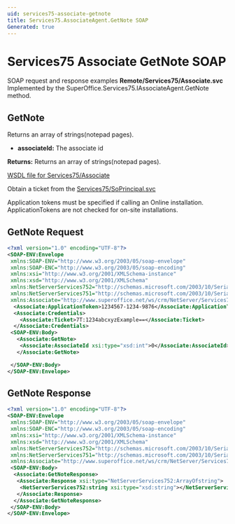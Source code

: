 ```yaml
---
uid: services75-associate-getnote
title: Services75.AssociateAgent.GetNote SOAP
Generated: true
---
```


# Services75 Associate GetNote SOAP

SOAP request and response examples **Remote/Services75/Associate.svc**
Implemented by the <see cref="M:SuperOffice.Services75.IAssociateAgent.GetNote">SuperOffice.Services75.IAssociateAgent.GetNote</see> method.

## GetNote

Returns an array of strings(notepad pages).

* **associateId:** The associate id

**Returns:** Returns an array of strings(notepad pages).


[WSDL file for Services75/Associate](../Services75-Associate.md)

Obtain a ticket from the [Services75/SoPrincipal.svc](../SoPrincipal/SoPrincipal.md)

Application tokens must be specified if calling an Online installation. ApplicationTokens are not checked for on-site installations.

## GetNote Request

```xml
<?xml version="1.0" encoding="UTF-8"?>
<SOAP-ENV:Envelope
 xmlns:SOAP-ENV="http://www.w3.org/2003/05/soap-envelope"
 xmlns:SOAP-ENC="http://www.w3.org/2003/05/soap-encoding"
 xmlns:xsi="http://www.w3.org/2001/XMLSchema-instance"
 xmlns:xsd="http://www.w3.org/2001/XMLSchema"
 xmlns:NetServerServices752="http://schemas.microsoft.com/2003/10/Serialization/Arrays"
 xmlns:NetServerServices751="http://schemas.microsoft.com/2003/10/Serialization/"
 xmlns:Associate="http://www.superoffice.net/ws/crm/NetServer/Services75">
  <Associate:ApplicationToken>1234567-1234-9876</Associate:ApplicationToken>
  <Associate:Credentials>
    <Associate:Ticket>7T:1234abcxyzExample==</Associate:Ticket>
  </Associate:Credentials>
 <SOAP-ENV:Body>
   <Associate:GetNote>
    <Associate:AssociateId xsi:type="xsd:int">0</Associate:AssociateId>
   </Associate:GetNote>

 </SOAP-ENV:Body>
</SOAP-ENV:Envelope>

```


## GetNote Response

```xml
<?xml version="1.0" encoding="UTF-8"?>
<SOAP-ENV:Envelope
 xmlns:SOAP-ENV="http://www.w3.org/2003/05/soap-envelope"
 xmlns:SOAP-ENC="http://www.w3.org/2003/05/soap-encoding"
 xmlns:xsi="http://www.w3.org/2001/XMLSchema-instance"
 xmlns:xsd="http://www.w3.org/2001/XMLSchema"
 xmlns:NetServerServices752="http://schemas.microsoft.com/2003/10/Serialization/Arrays"
 xmlns:NetServerServices751="http://schemas.microsoft.com/2003/10/Serialization/"
 xmlns:Associate="http://www.superoffice.net/ws/crm/NetServer/Services75">
 <SOAP-ENV:Body>
  <Associate:GetNoteResponse>
   <Associate:Response xsi:type="NetServerServices752:ArrayOfstring">
    <NetServerServices752:string xsi:type="xsd:string"></NetServerServices752:string>
   </Associate:Response>
  </Associate:GetNoteResponse>
 </SOAP-ENV:Body>
</SOAP-ENV:Envelope>

```

